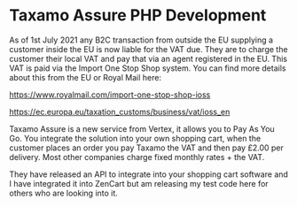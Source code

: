 # Taxamo Assure PHP Development

As of 1st July 2021 any B2C transaction from outside the EU supplying a customer inside the EU is now liable for the VAT due. They are to charge the customer their local VAT and pay that via an agent registered in the EU. This VAT is paid via the Import One Stop Shop system. You can find more details about this from the EU or Royal Mail here:

https://www.royalmail.com/import-one-stop-shop-ioss

https://ec.europa.eu/taxation_customs/business/vat/ioss_en

Taxamo Assure is a new service from Vertex, it allows you to Pay As You Go. You integrate the solution into your own shopping cart, when the customer places an order you pay Taxamo the VAT and then pay £2.00 per delivery. Most other companies charge fixed monthly rates + the VAT.

They have released an API to integrate into your shopping cart software and I have integrated it into ZenCart but am releasing my test code here for others who are looking into it.
